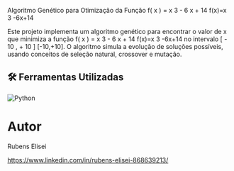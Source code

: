 Algoritmo Genético para Otimização da Função f( x ) = x 3 - 6 x + 14 f(x)=x 3 -6x+14 

Este projeto implementa um algoritmo genético para encontrar o valor de x que minimiza a função f( x ) = x 3 - 6 x + 14 f(x)=x 3 -6x+14 no intervalo [ - 10 , + 10 ] [-10,+10]. 
O algoritmo simula a evolução de soluções possíveis, usando conceitos de seleção natural, crossover e mutação.

## 🛠 Ferramentas Utilizadas
![Python](https://img.shields.io/badge/-Python-05122A?style=flat&logo=python)&nbsp;


# Autor

Rubens Elisei

https://www.linkedin.com/in/rubens-elisei-868639213/
